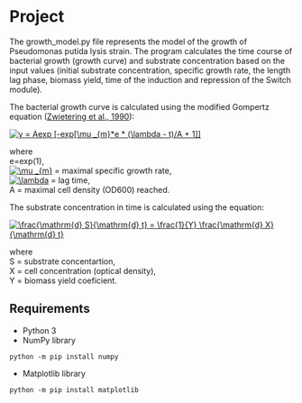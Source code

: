 # Project
The growth_model.py file represents the model of the growth of Pseudomonas putida lysis strain.
The program calculates the time course of bacterial growth (growth curve) and substrate concentration based on the input values (initial substrate concentration, specific growth rate, the length lag phase, biomass yield, time of the induction and repression of the Switch module).

The bacterial growth curve is calculated using the modified Gompertz equation ([Zwietering et al., 1990](https://pubmed.ncbi.nlm.nih.gov/16348228/)):

<a href="https://www.codecogs.com/eqnedit.php?latex=y&space;=&space;Aexp&space;[-exp[\mu&space;_{m}*e&space;*&space;(\lambda&space;-&space;t)/A&space;&plus;&space;1]]" target="_blank"><img src="https://latex.codecogs.com/gif.latex?y&space;=&space;Aexp&space;[-exp[\mu&space;_{m}*e&space;*&space;(\lambda&space;-&space;t)/A&space;&plus;&space;1]]" title="y = Aexp [-exp[\mu _{m}*e * (\lambda - t)/A + 1]]" /></a>

where
<br/>e=exp(1),
<br/><a href="https://www.codecogs.com/eqnedit.php?latex=\inline&space;\mu&space;_{m}" target="_blank"><img src="https://latex.codecogs.com/gif.latex?\inline&space;\mu&space;_{m}" title="\mu _{m}" /></a> = maximal specific growth rate,
<br/><a href="https://www.codecogs.com/eqnedit.php?latex=\inline&space;\lambda" target="_blank"><img src="https://latex.codecogs.com/gif.latex?\inline&space;\lambda" title="\lambda" /></a> = lag time,
<br/>A = maximal cell density (OD600) reached.

The substrate concentration in time is calculated using the equation:

<a href="https://www.codecogs.com/eqnedit.php?latex=\frac{\mathrm{d}&space;S}{\mathrm{d}&space;t}&space;=&space;\frac{1}{Y}&space;\frac{\mathrm{d}&space;X}{\mathrm{d}&space;t}" target="_blank"><img src="https://latex.codecogs.com/gif.latex?\frac{\mathrm{d}&space;S}{\mathrm{d}&space;t}&space;=&space;\frac{1}{Y}&space;\frac{\mathrm{d}&space;X}{\mathrm{d}&space;t}" title="\frac{\mathrm{d} S}{\mathrm{d} t} = \frac{1}{Y} \frac{\mathrm{d} X}{\mathrm{d} t}" /></a>

where 
<br/>S = substrate concentartion, <br/>X = cell concentration (optical density), <br/>Y = biomass yield coeficient.



## Requirements
* Python 3
* NumPy library
```
python -m pip install numpy
```
* Matplotlib library
```
python -m pip install matplotlib
```
